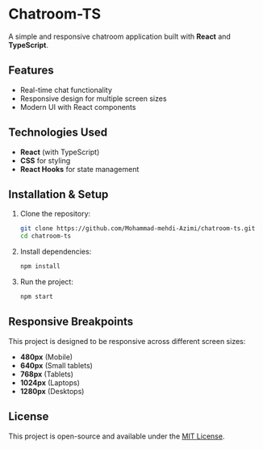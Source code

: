 # Chatroom-TS

A simple and responsive chatroom application built with **React** and **TypeScript**.

## Features
- Real-time chat functionality
- Responsive design for multiple screen sizes
- Modern UI with React components

## Technologies Used
- **React** (with TypeScript)
- **CSS** for styling
- **React Hooks** for state management

## Installation & Setup
1. Clone the repository:
   ```sh
   git clone https://github.com/Mohammad-mehdi-Azimi/chatroom-ts.git
   cd chatroom-ts
   ```
2. Install dependencies:
   ```sh
   npm install
   ```
3. Run the project:
   ```sh
   npm start
   ```

## Responsive Breakpoints
This project is designed to be responsive across different screen sizes:
- **480px** (Mobile)
- **640px** (Small tablets)
- **768px** (Tablets)
- **1024px** (Laptops)
- **1280px** (Desktops)

## License
This project is open-source and available under the [MIT License](LICENSE).

